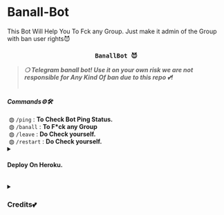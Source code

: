# Banall-Bot
This Bot Will Help You To Fck any Group. Just make it admin of the Group with ban user rights😈

<h3 align="center"><strong><code>BanallBot 😈</code></strong></h3>
<blockquote>
<strong><i>❍&nbsp;Telegram banall bot! Use it on your own risk we are not responsible for Any Kind Of ban due to this repo 💕!</i></strong><br><br>
</blockquote>
<summary><h4><strong><i>Commands⚙️🛠️</i></strong></h4></summary>
&nbsp;◍&nbsp;<code>/ping</code>&nbsp;:&nbsp;<strong>To Check Bot Ping Status.</strong><br>
&nbsp;◍&nbsp;<code>/banall</code>&nbsp;:&nbsp;<strong>To F*ck any Group</strong><br>
&nbsp;◍&nbsp;<code>/leave</code>&nbsp;:&nbsp;<strong>Do Check yourself.</strong><br>
&nbsp;◍&nbsp;<code>/restart</code>&nbsp;:&nbsp;<strong>Do Check yourself.</strong>
</details><details>
<summary><h4><strong>Deploy On Heroku. </strong></h4></summary>
<blockquote><strong>You can deploy this bot on <code>Heroku</code> very easily from here!!</strong><br><br>
<a href="https://heroku.com/deploy?template=https://github.com/AakashxDx/Banall-Bot"><img src="https://img.shields.io/badge/Deploy%20To%20Heroku-black?style=for-the-badge&logo=heroku" width="200""/></a>
</blockquote> 
</details>

<p>
<details>
<summary><h3><strong>Credits💕</strong></h3></summary>
<strong>All credit Goes To</strong>&nbsp;<code>:-</code><br>
<code>Telegram:- <a href="https://t.me/about_b2dxlegend">@about_B2DxLeGeNd</a></code><br>
<code>Github:- <a href="https://github.com/B2DxLeGeNd">B2DxLeGeNd</a></code><br>
</details>
</p>
